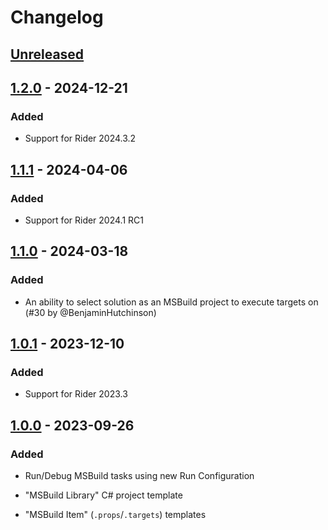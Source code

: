 <!-- Keep a Changelog guide -> https://keepachangelog.com -->

# Changelog

## [Unreleased]

## [1.2.0] - 2024-12-21

### Added

- Support for Rider 2024.3.2

## [1.1.1] - 2024-04-06

### Added

- Support for Rider 2024.1 RC1

## [1.1.0] - 2024-03-18

### Added

- An ability to select solution as an MSBuild project to execute targets on (#30 by @BenjaminHutchinson)

## [1.0.1] - 2023-12-10

### Added

- Support for Rider 2023.3

## [1.0.0] - 2023-09-26

### Added

- Run/Debug MSBuild tasks using new Run Configuration
- "MSBuild Library" C# project template

- "MSBuild Item" (`.props`/`.targets`) templates

[Unreleased]: https://github.com/seclerp/rider-msbuild-devkit/compare/v1.2.0...HEAD
[1.2.0]: https://github.com/seclerp/rider-msbuild-devkit/compare/v1.1.1...v1.2.0
[1.1.1]: https://github.com/seclerp/rider-msbuild-devkit/compare/v1.1.0...v1.1.1
[1.1.0]: https://github.com/seclerp/rider-msbuild-devkit/compare/v1.0.1...v1.1.0
[1.0.1]: https://github.com/seclerp/rider-msbuild-devkit/compare/v1.0.0...v1.0.1
[1.0.0]: https://github.com/seclerp/rider-msbuild-devkit/commits/v1.0.0
